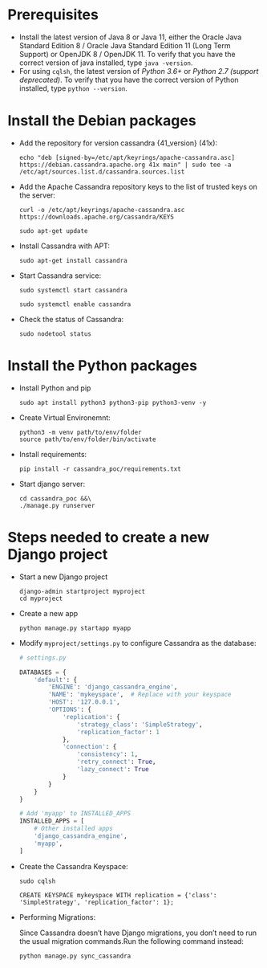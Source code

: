 # Prerequisites
- Install the latest version of Java 8 or Java 11, either the Oracle Java Standard Edition 8 / Oracle Java Standard Edition 11 (Long Term Support) or OpenJDK 8 / OpenJDK 11. To verify that you have the correct version of java installed, type `java -version`.
- For using `cqlsh`, the latest version of *Python 3.6+* or *Python 2.7 (support deprecated)*. To verify that you have the correct version of Python installed, type `python --version`.

# Install the Debian packages
- Add the repository for version cassandra {41_version} (41x):
  
  ```
  echo "deb [signed-by=/etc/apt/keyrings/apache-cassandra.asc] https://debian.cassandra.apache.org 41x main" | sudo tee -a /etc/apt/sources.list.d/cassandra.sources.list
  ```

- Add the Apache Cassandra repository keys to the list of trusted keys on the server:
  
  ```
  curl -o /etc/apt/keyrings/apache-cassandra.asc https://downloads.apache.org/cassandra/KEYS
  ```

  ```
  sudo apt-get update
  ```

- Install Cassandra with APT:

  ```
  sudo apt-get install cassandra
  ```

- Start Cassandra service:
  
  ```
  sudo systemctl start cassandra
  ```

  ```
  sudo systemctl enable cassandra
  ```

- Check the status of Cassandra:

  ```
  sudo nodetool status
  ```
  

# Install the Python packages

- Install Python and pip

  ```
  sudo apt install python3 python3-pip python3-venv -y
  ```

- Create Virtual Environemnt:

  ```
  python3 -m venv path/to/env/folder
  source path/to/env/folder/bin/activate
  ```
  
- Install requirements:
  
  ```
  pip install -r cassandra_poc/requirements.txt
  ```

- Start django server:

  ```
  cd cassandra_poc &&\
  ./manage.py runserver
  ```

# Steps needed to create a new Django project

- Start a new Django project

  ```
  django-admin startproject myproject
  cd myproject
  ```

- Create a new app

  ```
  python manage.py startapp myapp
  ```

- Modify `myproject/settings.py` to configure Cassandra as the database:

  ```py
  # settings.py
  
  DATABASES = {
      'default': {
          'ENGINE': 'django_cassandra_engine',
          'NAME': 'mykeyspace',  # Replace with your keyspace
          'HOST': '127.0.0.1',
          'OPTIONS': {
              'replication': {
                  'strategy_class': 'SimpleStrategy',
                  'replication_factor': 1
              },
              'connection': {
                  'consistency': 1,
                  'retry_connect': True,
                  'lazy_connect': True
              }
          }
      }
  }

  # Add 'myapp' to INSTALLED_APPS
  INSTALLED_APPS = [
      # Other installed apps
      'django_cassandra_engine',
      'myapp',
  ]
  ```

- Create the Cassandra Keyspace:

  ```
  sudo cqlsh
  ```
  ```
  CREATE KEYSPACE mykeyspace WITH replication = {'class': 'SimpleStrategy', 'replication_factor': 1};
  ```

- Performing Migrations:
  
  Since Cassandra doesn’t have Django migrations, you don’t need to run the usual migration commands.Run the following command instead:

  ```
  python manage.py sync_cassandra
  ```

  
